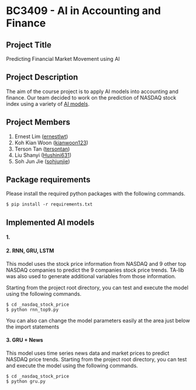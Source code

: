 # BC3409 - AI in Accounting and Finance

## Project Title
Predicting Financial Market Movement using AI

## Project Description
The aim of the course project is to apply AI models into accounting and finance.
Our team decided to work on the prediction of NASDAQ stock index using a variety
of [AI models](#implemented-ai-models).

## Project Members
1. Ernest Lim ([ernestlwt](https://github.com/ernestlwt))
2. Koh Kian Woon ([kianwoon123](https://github.com/kianwoon123))
3. Terson Tan ([tersontan](https://github.com/tersontan))
4. Liu Shanyi ([Hushini631](https://github.com/Hushini631))
5. Soh Jun Jie ([sohjunjie](https://github.com/sohjunjie))

## Package requirements
Please install the required python packages with the following commands.
```
$ pip install -r requirements.txt
```

## Implemented AI models
#### 1. 

#### 2. RNN, GRU, LSTM
This model uses the stock price information from NASDAQ and 9 other top NASDAQ companies to predict the 9 companies stock price trends.
TA-lib was also used to generate additional variables from those information.

Starting from the project root directory, you can test and execute the model using the following commands.
```
$ cd _nasdaq_stock_price
$ python rnn_top9.py
```
You can also can change the model parameters easily at the area just below the import statements

#### 3. GRU + News
This model uses time series news data and market prices to predict NASDAQ price trends.
Starting from the project root directory, you can test and execute the model using the following commands.
```
$ cd _nasdaq_stock_price
$ python gru.py
```
